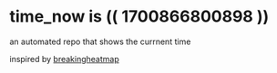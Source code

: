 # time_now is (( 1700866800898 ))

an automated repo that shows the currnent time

inspired by [breakingheatmap](https://github.com/breakingheatmap/breakingheatmap)
